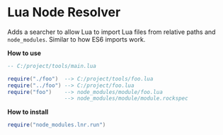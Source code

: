 # Lua Node Resolver

Adds a searcher to allow Lua to import Lua files from relative paths and `node_modules`. Similar to how ES6 imports work.

**How to use**

```lua
-- C:/project/tools/main.lua

require("./foo")  --> C:/project/tools/foo.lua
require("../foo") --> C:/project/foo.lua
require("foo")    --> node_modules/module/foo.lua
                  --> node_modules/module/module.rockspec
```

**How to install**

```lua
require("node_modules.lnr.run")
```
